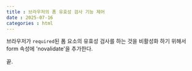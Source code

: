 ```yaml
---
title : 브라우저의 폼 유효성 검사 기능 제어
date : 2025-07-16
categories : html
---
```


브라우저가 `required`된 폼 요소의 유효성 검사를 하는 것을  비활성화 하기 위해서  form 속성에 'novalidate'을 추가한다.

끝.
